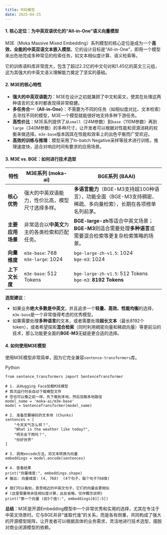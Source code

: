 ```yaml
---
title: M3E模型
date: 2025-04-25 
---
```


#### **1. 核心定位：为中英双语优化的“All-in-One”语义向量模型**
M3E（Moka Massive Mixed Embedding）系列模型的核心定位是成为一个**高效、全能的中英双语文本嵌入模型**。它的设计目标是“All-in-One”，即用一个模型来出色地完成多种常见的检索任务，如文本相似度计算、语义检索等。

它的训练语料库非常庞大，包含了超过2.2亿的中文句对和1.45亿的英文三元组，这为其强大的中英文语义理解能力奠定了坚实的基础。

#### **2. M3E的核心特性**
+ **强大的中英双语能力**：M3E在设计之初就兼顾了中文和英文，使其在处理这两种语言的文本时都表现得非常稳健。
+ **多任务合一（All-in-One）**：不需要为不同的任务（如相似度对比、文本检索）去寻找不同的模型，M3E一个模型就能很好地支持多种下游任务。
+ **高性价比**：M3E系列提供了从`small`（24M参数）到`base`（110M参数）再到`large`（340M参数）的多种尺寸，让开发者可以根据对性能和资源消耗的权衡来做选择。`m3e-base`版本因其在性能和效率上的出色平衡而广受欢迎。
+ **高效的训练与推理**：模型采用了In-batch Negative采样等技术进行训练，推理速度快，适合对响应时间有要求的应用场景。

#### **3. M3E vs. BGE：如何进行技术选型**
| 特性 | **M3E系列 (moka-ai)** | **BGE系列 (BAAI)** |
| --- | --- | --- |
| **核心优势** | 强大的中英双语能力，性价比高，模型尺寸选择多样。 | **多语言能力**（BGE-M3支持超100种语言），功能全面（BGE-M3支持稠密、稀疏、多向量检索），长期在各项榜单名列前茅。 |
| **主要应用场景** | 非常适合以**中英文**为主的各类检索和匹配任务。 | **BGE-large-zh**等适合中英文场景；**BGE-M3**则适合需要处理**多种语言**或需要混合检索等更复杂检索策略的场景。 |
| **向量维度** | `m3e-base`: 768 <br/>`m3e-large`: 1024 | `bge-large-zh-v1.5`: 1024 <br/>`bge-m3`: 1024 |
| **上下文长度** | `m3e-base`: 512 Tokens | `bge-large-zh-v1.5`: 512 Tokens<br/>`bge-m3`: **8192 Tokens** |




**选型建议**：

+ 如果业务**绝大多数是中英文**，并且追求一个**轻量、高效、性能均衡**的选择，`m3e-base`是一个非常值得考虑的优秀模型。
+ 如果需要处理**多种语言**的文本，或者需要处理**超长文本**（最长8192个token），或者希望探索**混合检索**（同时利用稠密向量和稀疏向量）等更前沿的技术，那么功能更全面的**BGE-M3**无疑是更合适的选择。

#### **4. 如何使用M3E模型**
使用M3E模型非常简单，因为它完全兼容`sentence-transformers`库。

Python

```plain
from sentence_transformers import SentenceTransformer

# 1. 从Hugging Face加载M3E模型
# 首次运行时会自动下载模型文件
# 您也可以像之前一样，先下载到本地，然后加载本地路径
model_name = 'moka-ai/m3e-base'
model = SentenceTransformer(model_name)

# 2. 准备您要编码的文本块 (Chunks)
sentences = [
    "今天天气怎么样？",
    "What is the weather like today?",
    "明天会下雨吗？",
    "你好世界"
]

# 3. 调用encode方法，将文本转换为向量
embeddings = model.encode(sentences)

# 4. 查看结果
print("向量维度:", embeddings.shape)
# 输出: 向量维度: (4, 768)  (4个句子，每个句子768维)

# 我们可以看到，意思相近的中英文句子，它们的向量会更相似
# (这里需要用余弦相似度计算，此处省略，仅作概念说明)
print("第一个向量 (前5个值):", embeddings[0][:5])
```

**总结**：M3E是开源Embedding模型中一个非常优秀和实用的选择，尤其在专注于中英文场景时。它与BGE并非“谁取代谁”的关系，而是各有侧重，共同构成了强大的开源模型矩阵，让开发者可以根据具体的业务需求，灵活地进行技术选型，摆脱对商业闭源模型的依赖。

